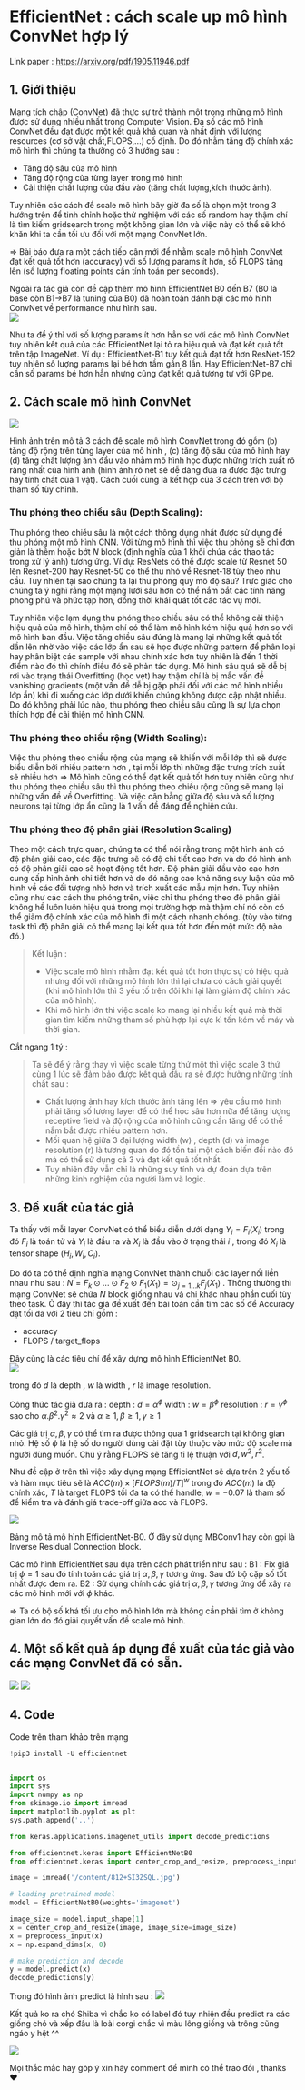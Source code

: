 # EfficientNet : cách scale up mô hình ConvNet hợp lý

Link paper : https://arxiv.org/pdf/1905.11946.pdf

## 1. Giới thiệu
Mạng tích chập (ConvNet) đã thực sự trở thành một trong những mô hình được sử dụng nhiều nhất trong Computer Vision. Đa số các mô hình ConvNet đều đạt được một kết quả khả quan và nhất định với lượng resources (cơ sở vật chất,FLOPS,...) cố định. Do đó nhằm tăng độ chính xác mô hình thì chúng ta thường có 3 hướng sau : 

- Tăng độ sâu của mô hình
- Tăng độ rộng của từng layer trong mô hình
- Cải thiện chất lượng của đầu vào (tăng chất lượng,kích thước ảnh).

Tuy nhiên các cách để scale mô hình bây giờ đa số là chọn một trong 3 hướng trên để tinh chỉnh hoặc thử nghiệm với các số random hay thậm chí là tìm kiếm gridsearch trong một không gian lớn và việc này có thể sẽ khó khăn khi ta cần tối ưu đối với một mạng ConvNet lớn.

=> Bài báo đưa ra một cách tiếp cận mới để nhằm scale mô hình ConvNet đạt kết quả tốt hơn (accuracy) với số lượng params ít hơn, số FLOPS tăng lên (số lượng floating points cần tính toán per seconds).

Ngoài ra tác giả còn đề cập thêm mô hình EfficientNet B0 đến B7 (B0 là base còn B1->B7 là tuning của B0) đã hoàn toàn đánh bại các mô hình ConvNet về performance như hình sau.
<br>
![](https://i.imgur.com/4DMjjPe.png)


Như ta để ý thì với số lượng params ít hơn hẳn so với các mô hình ConvNet tuy nhiên kết quả  của các EfficientNet lại tỏ ra hiệu quả và đạt kết quả tốt trên tập ImageNet.
Ví dụ : EfficientNet-B1 tuy kết quả đạt tốt hơn ResNet-152 tuy nhiên số lượng params lại bé hơn tầm gần 8 lần. Hay EfficientNet-B7 chỉ cần số params bé hơn hẳn nhưng cũng đạt kết quả tương tự với GPipe.

## 2. Cách scale mô hình ConvNet
![](https://i.imgur.com/D9VIxbx.png)

Hình ảnh trên mô tả 3 cách để scale mô hình ConvNet trong đó gồm (b) tăng độ rộng trên từng layer của mô hình , (c) tăng độ sâu của mô hình hay (d) tăng chất lượng ảnh đầu vào nhằm mô hình học được những trích xuất rõ ràng nhất của hình ảnh (hình ảnh rõ nét sẽ dễ dàng đưa ra được đặc trưng hay tính chất của 1 vật). Cách cuối cùng là kết hợp của 3 cách trên với bộ tham số tùy chỉnh.

### Thu phóng theo chiều sâu (Depth Scaling):
Thu phóng theo chiều sâu là một cách thông dụng nhất được sử dụng để thu phóng một mô hình CNN. Với từng mô hình thì việc thu phóng sẽ chỉ đơn giản là thêm hoặc bớt $N$ block (định nghĩa của 1 khối chứa các thao tác trong xử lý ảnh) tương ứng. Ví dụ: ResNets có thể được scale từ Resnet 50 lên Resnet-200 hay Resnet-50 có thể thu nhỏ về Resnet-18 tùy theo nhu cầu. Tuy nhiên tại sao chúng ta lại thu phóng quy mô độ sâu? Trực giác cho chúng ta ý nghĩ rằng một mạng lưới sâu hơn có thể nắm bắt các tính năng phong phú và phức tạp hơn, đồng thời khái quát tốt các tác vụ mới.

Tuy nhiên việc lạm dụng thu phóng theo chiều sâu có thể không cải thiện hiệu quả của mô hình, thậm chí có thể làm mô hình kém hiệu quả hơn so với mô hình ban đầu. Việc tăng chiều sâu đúng là mang lại những kết quả tốt dần lên nhờ vào việc các lớp ẩn sau sẽ học được những pattern để phân loại hay phân biệt các sample với nhau chính xác hơn tuy nhiên là đến 1 thời điểm nào đó thì chính điều đó sẽ phản tác dụng. Mô hình sâu quá sẽ dễ bị rơi vào trạng thái Overfitting (học vẹt) hay thậm chí là bị mắc vấn đề vanishing gradients (một vấn đề dễ bị gặp phải đối với các mô hình nhiều lớp ẩn) khi đi xuống các lớp dưới khiến chúng không được cập nhật nhiều. Do đó không phải lúc nào, thu phóng theo chiều sâu cũng là sự lựa chọn thích hợp để cải thiện mô hình CNN.

### Thu phóng theo chiều rộng (Width Scaling):
Việc thu phóng theo chiều rộng của mạng sẽ khiến với mỗi lớp thì sẽ được biểu diễn bởi nhiều pattern hơn , tại mỗi lớp thì những đặc trưng trích xuất sẽ nhiều hơn => Mô hình cũng có thể đạt kết quả tốt hơn tuy nhiên cũng như thu phóng theo chiều sâu thì thu phóng theo chiều rộng cũng sẽ mang lại những vấn đề về Overfitting. Và việc cân bằng giữa độ sâu và số lượng neurons tại từng lớp ẩn cũng là 1 vấn đề đáng để nghiên cứu.

### Thu phóng theo độ phân giải (Resolution Scaling)
Theo một cách trực quan, chúng ta có thể nói rằng trong một hình ảnh có độ phân giải cao, các đặc trưng sẽ có độ chi tiết cao hơn và do đó hình ảnh có độ phân giải cao sẽ hoạt động tốt hơn. Độ phân giải đầu vào cao hơn cung cấp hình ảnh chi tiết hơn và do đó nâng cao khả năng suy luận của mô hình về các đối tượng nhỏ hơn và trích xuất các mẫu mịn hơn. Tuy nhiên cũng như các cách thu phóng trên, việc chỉ thu phóng theo độ phân giải không hề luôn luôn hiệu quả trong mọi trường hợp mà thậm chí nó còn có thể giảm độ chính xác của mô hình đi một cách nhanh chóng. (tùy vào từng task thì độ phân giải có thể mang lại kết quả tốt hơn đến một mức độ nào đó.)

> Kết luận : 
> - Việc scale mô hình nhằm đạt kết quả tốt hơn thực sự có hiệu quả nhưng đối với những mô hình lớn thì lại chưa có cách giải quyết (khi mô hình lớn thì 3 yếu tố trên đôi khi lại làm giảm độ chính xác của mô hình).
> - Khi mô hình lớn thì việc scale ko mang lại nhiều kết quả mà thời gian tìm kiếm những tham số phù hợp lại cực kì tốn kém về máy và thời gian.

Cắt ngang 1 tý : 
> Ta sẽ để ý rằng thay vì việc scale từng thứ một thì việc scale 3 thứ cùng 1 lúc sẽ đảm bảo được kết quả đầu ra sẽ được hưởng những tính chất sau : 
> - Chất lượng ảnh hay kích thước ảnh tăng lên => yêu cầu mô hình phải tăng số lượng layer để có thể học sâu hơn nữa để tăng lượng receptive field và độ rộng của mô hình cũng cần tăng để có thể nắm bắt được nhiều pattern hơn.
> - Mối quan hệ giữa 3 đại lượng width (w) , depth (d) và image resolution (r) là tương quan do đó tồn tại một cách biến đổi nào đó mà có thể sử dụng cả 3 và đạt kết quả tốt nhất.
> - Tuy nhiên đây vẫn chỉ là những suy tính và dự đoán dựa trên những kinh nghiệm của người làm và logic.

## 3. Đề xuất của tác giả

Ta thấy với mỗi layer ConvNet có thể biểu diễn dưới dạng $Y_{i}=F_{i}(X_{i})$ trong đó $F_{i}$ là toán tử và $Y_{i}$ là đầu ra và $X_{i}$ là đầu vào ở trạng thái $i$ , trong đó $X_{i}$ là tensor shape $(H_{i},W_{i},C_{i})$.

Do đó ta có thể định nghĩa mạng ConvNet thành chuỗi các layer nối liền nhau như sau : $N=F_{k} \odot ...\odot F_{2} \odot F_{1}(X_{1}) = \odot _{j=1...k}F_{j}(X_{1})$ . Thông thường thì mạng ConvNet sẽ chứa $N$ block giống nhau và chỉ khác nhau phần cuối tùy theo task.
Ở đây thì tác giả đề xuất đến bài toán cần tìm các số để Accuracy đạt tối đa với 2 tiêu chí gồm : 
- accuracy
- FLOPS / target_flops

Đây cũng là các tiêu chí để xây dựng mô hình EfficientNet B0.
<br>
![](https://i.imgur.com/fTZxpY1.png)

trong đó $d$ là depth , $w$ là width , $r$ là image resolution.

Công thức tác giả đưa ra : 
depth : $d = \alpha^{\phi}$
width : $w = \beta^{\phi}$
resolution : $r = \gamma^{\phi}$
sao cho $\alpha . \beta^{2} . \gamma^{2} \approx 2$
và $\alpha \geq 1,\beta\geq1,\gamma\geq1$

Các giá trị $\alpha,\beta,\gamma$ có thể tìm ra được thông qua 1 gridsearch tại không gian nhỏ. Hệ số $\phi$ là hệ số do người dùng cài đặt tùy thuộc vào mức độ scale mà người dùng muốn. Chú ý rằng FLOPS sẽ tăng tỉ lệ thuận với $d,w^{2},r^{2}$.

Như đề cập ở trên thì việc xây dựng mạng EfficientNet sẽ dựa trên 2 yếu tố và hàm mục tiêu sẽ là $ACC(m)\times [FLOPS(m)/T]^{w}$ trong đó $ACC(m)$ là độ chính xác, $T$ là target FLOPS tối đa ta có thể handle, $w=-0.07$ là tham số để kiểm tra và đánh giá trade-off giữa acc và FLOPS.

![](https://i.imgur.com/N634sjb.png)

Bảng mô tả mô hình EfficientNet-B0. Ở đây sử dụng MBConv1 hay còn gọi là Inverse Residual Connection block.

Các mô hình EfficientNet sau dựa trên cách phát triển như sau : 
B1 : Fix giá trị $\phi=1$ sau đó tính toán các giá trị $\alpha,\beta,\gamma$ tương ứng. Sau đó bộ cặp số tốt nhất được đem ra.
B2 : Sử dụng chính các giá trị $\alpha,\beta,\gamma$ tương ứng để xây ra các mô hình mới với $\phi$ khác.

=> Ta có bộ số khá tối ưu cho mô hình lớn mà không cần phải tìm ở không gian lớn do đó giải quyết vấn đề scale mô hình.

## 4. Một số kết quả áp dụng đề xuất của tác giả vào các mạng ConvNet đã có sẵn.
![](https://i.imgur.com/hP4Zm6E.png)
![](https://i.imgur.com/FNYE5pI.png)



## 4. Code
Code trên tham khảo trên mạng


``` python
!pip3 install -U efficientnet


import os
import sys
import numpy as np
from skimage.io import imread
import matplotlib.pyplot as plt
sys.path.append('..')

from keras.applications.imagenet_utils import decode_predictions

from efficientnet.keras import EfficientNetB0
from efficientnet.keras import center_crop_and_resize, preprocess_input

image = imread('/content/812+SI3ZSQL.jpg')

# loading pretrained model
model = EfficientNetB0(weights='imagenet')

image_size = model.input_shape[1]
x = center_crop_and_resize(image, image_size=image_size)
x = preprocess_input(x)
x = np.expand_dims(x, 0)

# make prediction and decode
y = model.predict(x)
decode_predictions(y)
```

Trong đó hình ảnh predict là hình sau : 
![](https://i.imgur.com/2Eh0GwF.jpg)

Kết quả ko ra chó Shiba vì chắc ko có label đó tuy nhiên đều predict ra các giống chó và xếp đầu là loài corgi chắc vì màu lông giống và trông cũng ngáo y hệt ^^

![](https://i.imgur.com/SToWijX.png)

Mọi thắc mắc hay góp ý xin hãy comment để mình có thể trao đổi , thanks :heart: 


